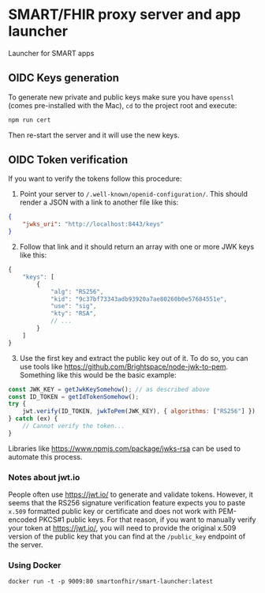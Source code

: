 # SMART/FHIR proxy server and app launcher
Launcher for SMART apps

## OIDC Keys generation
To generate new private and public keys make sure you have `openssl` (comes pre-installed with the Mac), `cd` to the project root and execute:
```sh
npm run cert
```
Then re-start the server and it will use the new keys.

## OIDC Token verification
If you want to verify the tokens follow this procedure:
1. Point your server to `/.well-known/openid-configuration/`. This should render a JSON with a link to another file like this:
```json
{
    "jwks_uri": "http://localhost:8443/keys"
}
```
2. Follow that link and it should return an array with one or more JWK keys like this:
```js
{
    "keys": [
        {
            "alg": "RS256",
            "kid": "9c37bf73343adb93920a7ae80260b0e57684551e",
            "use": "sig",
            "kty": "RSA",
            // ...
        }
    ]
}
```

3. Use the first key and extract the public key out of it. To do so, you can use tools like https://github.com/Brightspace/node-jwk-to-pem. Something like this would be the basic example:
```js
const JWK_KEY = getJwkKeySomehow(); // as described above
const ID_TOKEN = getIdTokenSomehow();
try {
    jwt.verify(ID_TOKEN, jwkToPem(JWK_KEY), { algorithms: ["RS256"] });
} catch (ex) {
    // Cannot verify the token...
}
```
Libraries like https://www.npmjs.com/package/jwks-rsa can be used to automate this process.

### Notes about jwt.io
People often use https://jwt.io/ to generate and validate tokens. However, it seems that the RS256 signature verification feature expects you to paste `x.509` formatted public key or certificate and does not work with PEM-encoded PKCS#1 public keys. For that reason, if you want to manually verify your token at https://jwt.io/, you will need to provide the original x.509 version of the public key that you can find at the `/public_key` endpoint of the server.


### Using Docker
```
docker run -t -p 9009:80 smartonfhir/smart-launcher:latest
```
